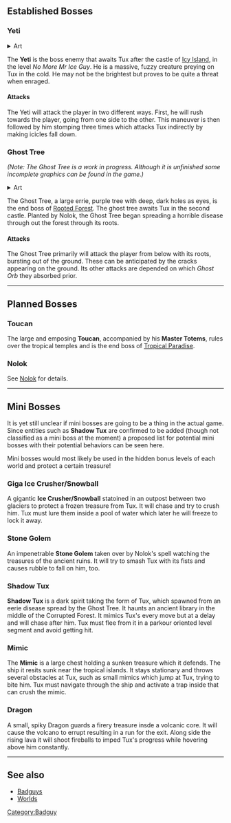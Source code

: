 ## Established Bosses

### Yeti

<details>
  <summary>Art</summary>

![](images/Yeti2.png)
![](images/Yetiboss.jpg)
![](images/Yeti2.jpg)
![](images/Yeti-concept.png)
![](images/Yeti-scan-roughs.png)
![](images/Yeti-concept-throw.png)
</details>

The **Yeti** is the boss enemy that awaits Tux after the castle of [Icy Island](https://github.com/SuperTux/supertux/wiki/Icy-Island),
in the level *No More Mr Ice Guy*.
He is a massive, fuzzy creature preying on Tux in the cold. He may not be the brightest
but proves to be quite a threat when enraged.

#### Attacks
The Yeti will attack the player in two different ways. First, he will rush towards the player,
going from one side to the other. This maneuver is then followed by him stomping three times which
attacks Tux indirectly by making icicles fall down.

### Ghost Tree

*(Note: The Ghost Tree is a work in progress. Although it is unfinished some incomplete graphics can be found in the game.)*

<details>
  <summary>Art</summary>

![](images/Forestboss.jpg)
![](images/Forestboss2.png)
</details>

The Ghost Tree, a large errie, purple tree with deep, dark holes as eyes, is the end boss of
[Rooted Forest](https://github.com/SuperTux/supertux/wiki/Rooted-Forest).
The ghost tree awaits Tux in the second castle. Planted by Nolok,
the Ghost Tree began spreading a horrible disease through out the forest through its roots.

#### Attacks
The Ghost Tree primarily will attack the player from below with its roots, bursting out of the
ground. These can be anticipated by the cracks appearing on the ground. Its other attacks are
depended on which *Ghost Orb* they absorbed prior.

---

## Planned Bosses

### Toucan

The large and emposing **Toucan**, accompanied by his **Master Totems**, rules over the tropical temples and
is the end boss of [Tropical Paradise](https://github.com/SuperTux/supertux/wiki/Tropical-Paradise).

### Nolok

See [Nolok](https://github.com/SuperTux/supertux/wiki/Characters#Nolok) for details.

---

## Mini Bosses

It is yet still unclear if mini bosses are going to be a thing in the actual game. Since entities such as **Shadow Tux** are
confirmed to be added (though not classified as a mini boss at the moment) a proposed list for potential mini bosses with their
potential behaviors can be seen here.

Mini bosses would most likely be used in the hidden bonus levels of each world and protect a certain treasure!

### Giga Ice Crusher/Snowball

A gigantic **Ice Crusher/Snowball** statoined in an outpost between two glaciers to protect a frozen treasure from Tux. It will
chase and try to crush him. Tux must lure them inside a pool of water which later he will freeze to lock it away.

### Stone Golem

An impenetrable **Stone Golem** taken over by Nolok's spell watching the treasures of the ancient ruins. It will try to smash
Tux with its fists and causes rubble to fall on him, too.

### Shadow Tux

**Shadow Tux** is a dark spirit taking the form of Tux, which spawned from an eerie disease spread by the Ghost Tree. It haunts
an ancient library in the middle of the Corrupted Forest. It mimics Tux's every move but at a delay and will chase after him. Tux
must flee from it in a parkour oriented level segment and avoid getting hit.

### Mimic

The **Mimic** is a large chest holding a sunken treasure which it defends. The ship it resits sunk near the tropical islands.
It stays stationary and throws several obstacles at Tux, such as small mimics which jump at Tux, trying to bite him. Tux must
navigate through the ship and activate a trap inside that can crush the mimic.

### Dragon

A small, spiky Dragon guards a firery treasure insde a volcanic core. It will cause the volcano to errupt resulting in a run for
the exit. Along side the rising lava it will shoot fireballs to imped Tux's progress while hovering above him constantly.

---

See also
--------

-   [Badguys](https://github.com/SuperTux/supertux/wiki/Badguys)
-   [Worlds](https://github.com/SuperTux/supertux/wiki/Worlds)

<Category:Badguy>
